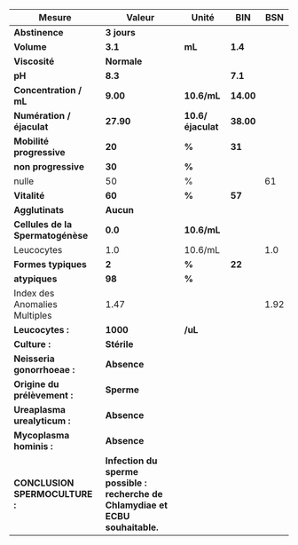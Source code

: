 |              Mesure             |                                     Valeur                                    |      Unité      |   BIN   | BSN|
|---------------------------------|-------------------------------------------------------------------------------|-----------------|---------|----|
|          **Abstinence**         |                                  **3 jours**                                  |                 |         |    |
|            **Volume**           |                                    **3.1**                                    |      **mL**     | **1.4** |    |
|          **Viscosité**          |                                  **Normale**                                  |                 |         |    |
|              **pH**             |                                    **8.3**                                    |                 | **7.1** |    |
|      **Concentration / mL**     |                                    **9.00**                                   |   **10.6/mL**   |**14.00**|    |
|    **Numération / éjaculat**    |                                   **27.90**                                   |**10.6/éjaculat**|**38.00**|    |
|     **Mobilité progressive**    |                                     **20**                                    |      **%**      |  **31** |    |
|       **non progressive**       |                                     **30**                                    |      **%**      |         |    |
|              nulle              |                                       50                                      |        %        |         | 61 |
|           **Vitalité**          |                                     **60**                                    |      **%**      |  **57** |    |
|         **Agglutinats**         |                                   **Aucun**                                   |                 |         |    |
|**Cellules de la Spermatogénèse**|                                    **0.0**                                    |   **10.6/mL**   |         |    |
|            Leucocytes           |                                      1.0                                      |     10.6/mL     |         | 1.0|
|       **Formes typiques**       |                                     **2**                                     |      **%**      |  **22** |    |
|          **atypiques**          |                                     **98**                                    |      **%**      |         |    |
|  Index des Anomalies Multiples  |                                      1.47                                     |                 |         |1.92|
|         **Leucocytes :**        |                                    **1000**                                   |     **/uL**     |         |    |
|          **Culture :**          |                                  **Stérile**                                  |                 |         |    |
|   **Neisseria gonorrhoeae :**   |                                  **Absence**                                  |                 |         |    |
|   **Origine du prélèvement :**  |                                   **Sperme**                                  |                 |         |    |
|   **Ureaplasma urealyticum :**  |                                  **Absence**                                  |                 |         |    |
|     **Mycoplasma hominis :**    |                                  **Absence**                                  |                 |         |    |
|  **CONCLUSION SPERMOCULTURE :** |**Infection du sperme possible : recherche de Chlamydiae et ECBU souhaitable.**|                 |         |    |